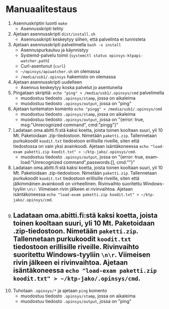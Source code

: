 # Manuaalitestaus

1. Asennuskriptin luonti `make`
    - Asennusskripti tehty
1. Ajetaan asennusskripti `dist/install.sh`
    - Asennusskripti keskeytyy siihen, että palvelinta ei tunnisteta
1. Ajetaan asennusskripti palvelimella `bash -x install`
    - Asennuspurkautuu ja käynnistyy
    - Systemd-palvelu toimii (`systemctl status opinsys-ktpapi-watcher.path`)
    - Curl-asentunut (`curl`)
    - `~/opinsys/apiwatcher.sh` on olemassa
    - `/media/usb1/.opinsys` hakemisto on olemassa
1. Ajetaan asennusskripti uudelleen
    - Asennus keskeytyy koska palvelut jo asentuneita
1. Pingataan skriptiä: `echo "ping" > /media/usb1/.opinsys/cmd` palvelimella
    - muodostuu tiedosto `.opinsys/stamp`, jossa on aikaleima
    - muodostuu tiedosto `.opinsys/output`, jossa on "ping"
1. Ajetaan tuntematon komento `echo "pingg" > /media/usb1/.opinsys/cmd` 
    - muodostuu tiedosto `.opinsys/stamp`, jossa on aikaleima
    - muodostuu tiedosto `.opinsys/output`, jossa on "{error: true, msg:"Unrecognized command", cmd:"pingg"}"
1. Ladataan oma.abitti.fi:stä kaksi koetta, joista toinen kooltaan suuri, yli 10 Mt. Paketoidaan .zip-tiedostoon. Nimetään `paketti.zip`. Tallennetaan purkukoodit `koodit.txt` tiedostoon erillisille riveille, siten että tiedostossa on vain yksi avainkoodi. Ajetaan isäntäkoneessa `echo "load-exam paketti.zip koodit.txt" > ~/ktp-jako/.opinsys/cmd`.
    - muodostuu tiedosto `.opinsys/output`, jossa on "{error: true, exam-load:"Unrecognized command",passwords:[], cmd:""}"
1. Ladataan oma.abitti.fi:stä kaksi koetta, joista toinen kooltaan suuri, yli 10 Mt. Paketoidaan .zip-tiedostoon. Nimetään `paketti.zip`. Tallennetaan purkukoodit `koodit.txt` tiedostoon erillisille riveille, siten että jälkimmäinen avainkoodi on virheellinen. Rivinvaihto suoritettu Windows-tyyliin `\n\r`. Viimeisen rivin jälkeen ei rivinvaihtoa. Ajetaan isäntäkoneessa `echo "load-exam paketti.zip koodit.txt" > ~/ktp-jako/.opinsys/cmd`.
1. Ladataan oma.abitti.fi:stä kaksi koetta, joista toinen kooltaan suuri, yli 10 Mt. Paketoidaan .zip-tiedostoon. Nimetään `paketti.zip`. Tallennetaan purkukoodit `koodit.txt` tiedostoon erillisille riveille. Rivinvaihto suoritettu Windows-tyyliin `\n\r`. Viimeisen rivin jälkeen ei rivinvaihtoa. Ajetaan isäntäkoneessa `echo "load-exam paketti.zip koodit.txt" > ~/ktp-jako/.opinsys/cmd`.
    - 
1. Tuhotaan `.opinsys/*` ja ajetaan `ping` komento
    - muodostuu tiedosto `.opinsys/stamp`, jossa on aikaleima
    - muodostuu tiedosto `.opinsys/output`, jossa on "ping"
